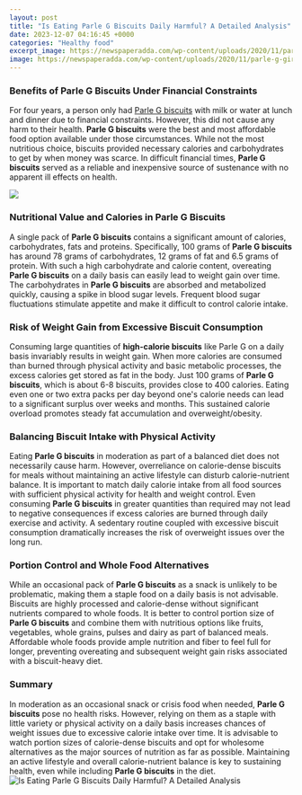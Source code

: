 ```yaml
---
layout: post
title: "Is Eating Parle G Biscuits Daily Harmful? A Detailed Analysis"
date: 2023-12-07 04:16:45 +0000
categories: "Healthy food"
excerpt_image: https://newspaperadda.com/wp-content/uploads/2020/11/parle-g-girl-old-cover-photo.jpg
image: https://newspaperadda.com/wp-content/uploads/2020/11/parle-g-girl-old-cover-photo.jpg
---
```


### Benefits of Parle G Biscuits Under Financial Constraints
For four years, a person only had [Parle G biscuits](https://notiziedioggi.github.io/2024-01-09-viaggio-sicuro-a-trinidad-e-tobago/) with milk or water at lunch and dinner due to financial constraints. However, this did not cause any harm to their health. **Parle G biscuits** were the best and most affordable food option available under those circumstances. While not the most nutritious choice, biscuits provided necessary calories and carbohydrates to get by when money was scarce. In difficult financial times, **Parle G biscuits** served as a reliable and inexpensive source of sustenance with no apparent ill effects on health. 

![](https://static-ai.asianetnews.com/images/a36b63ed-1369-4f12-abff-f3b9994c1506/image_1200x630xt.jpg)
### Nutritional Value and Calories in Parle G Biscuits 
A single pack of **Parle G biscuits** contains a significant amount of calories, carbohydrates, fats and proteins. Specifically, 100 grams of **Parle G biscuits** has around 78 grams of carbohydrates, 12 grams of fat and 6.5 grams of protein. With such a high carbohydrate and calorie content, overeating **Parle G biscuits** on a daily basis can easily lead to weight gain over time. The carbohydrates in **Parle G biscuits** are absorbed and metabolized quickly, causing a spike in blood sugar levels. Frequent blood sugar fluctuations stimulate appetite and make it difficult to control calorie intake.
### Risk of Weight Gain from Excessive Biscuit Consumption
Consuming large quantities of **high-calorie biscuits** like Parle G on a daily basis invariably results in weight gain. When more calories are consumed than burned through physical activity and basic metabolic processes, the excess calories get stored as fat in the body. Just 100 grams of **Parle G biscuits**, which is about 6-8 biscuits, provides close to 400 calories. Eating even one or two extra packs per day beyond one's calorie needs can lead to a significant surplus over weeks and months. This sustained calorie overload promotes steady fat accumulation and overweight/obesity. 
### Balancing Biscuit Intake with Physical Activity 
Eating **Parle G biscuits** in moderation as part of a balanced diet does not necessarily cause harm. However, overreliance on calorie-dense biscuits for meals without maintaining an active lifestyle can disturb calorie-nutrient balance. It is important to match daily calorie intake from all food sources with sufficient physical activity for health and weight control. Even consuming **Parle G biscuits** in greater quantities than required may not lead to negative consequences if excess calories are burned through daily exercise and activity. A sedentary routine coupled with excessive biscuit consumption dramatically increases the risk of overweight issues over the long run.
### Portion Control and Whole Food Alternatives 
While an occasional pack of **Parle G biscuits** as a snack is unlikely to be problematic, making them a staple food on a daily basis is not advisable. Biscuits are highly processed and calorie-dense without significant nutrients compared to whole foods. It is better to control portion size of **Parle G biscuits** and combine them with nutritious options like fruits, vegetables, whole grains, pulses and dairy as part of balanced meals. Affordable whole foods provide ample nutrition and fiber to feel full for longer, preventing overeating and subsequent weight gain risks associated with a biscuit-heavy diet. 
### Summary 
In moderation as an occasional snack or crisis food when needed, **Parle G biscuits** pose no health risks. However, relying on them as a staple with little variety or physical activity on a daily basis increases chances of weight issues due to excessive calorie intake over time. It is advisable to watch portion sizes of calorie-dense biscuits and opt for wholesome alternatives as the major sources of nutrition as far as possible. Maintaining an active lifestyle and overall calorie-nutrient balance is key to sustaining health, even while including **Parle G biscuits** in the diet.
![Is Eating Parle G Biscuits Daily Harmful? A Detailed Analysis](https://newspaperadda.com/wp-content/uploads/2020/11/parle-g-girl-old-cover-photo.jpg)